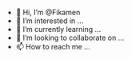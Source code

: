 - 👋 Hi, I’m @Fikamen
- 👀 I’m interested in ...
- 🌱 I’m currently learning ...
- 💞️ I’m looking to collaborate on ...
- 📫 How to reach me ...

<!---
Fikamen/Fikamen is a ✨ special ✨ repository because its `README.md` (this file) appears on your GitHub profile.
You can click the Preview link to take a look at your changes.
--->
